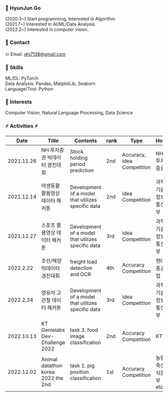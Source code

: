 ### 🤔 HyunJun Go
(2020.3~) Start programming, Interested in Algorithm  
(2021.7~) Interested in AI/ML/Data Analysis.  
(2022.2~) Interested in computer vision.  


### 💬 Contact
ㅁ Email. ghj7138@gmail.com

### :ghost: Skills
ML/DL: PyTorch  
Data Analysis: Pandas, MatplotLib, Seaborn  
Language/Tool: Python  

### :ghost: Interests
Computer Vision, Natural Language Processing, Data Science

### ⚡ Activities ⚡
|Date | Title | Contents | rank | Type | Host |
| ------------- | ------------- | ------------- | ------------- | ------------- | ------------- |
| 2021.11.26 | NH 투자증권 빅데이터 경진대회 | Stock holding period prediction  | 2nd  | Accuracy, idea Competition | NH 투자증권 |
| 2021.12.14 | 야생동물 활용영상 데이터 해커톤 | Development of a model that utilizes specific data  | 2nd | idea Competition | 과학기술정보통신부 |
| 2021.12.27 | 스포츠 활용영상 데이터 해커톤 | Development of a model that utilizes specific data  | 3rd | idea Competition | 과학기술정보통신부 |
| 2022.2.22 | 조선/해양 빅데이터 경진대회 | freight load detection and OCR  | 4th | Accuracy Competition | 현대중공업 |
| 2022.2.24 | 영유아 고관절 데이터 해커톤 | Development of a model that utilizes specific data  | 3rd | idea Competition | 과학기술정보통신부 |
| 2022.10.13 | KT Genielabs Dev-Challenge 2022 | task 3. food image classification  | 2nd | Accuracy Competition | KT |
| 2022.12.02 | Animal datathon korea 2022 the 2nd | task 1. pig position classification  | 1st | Accuracy Competition | 농림축산식품부 etc |
<!--
**hjgp/hjgp** is a ✨ _special_ ✨ repository because its `README.md` (this file) appears on your GitHub profile.

Here are some ideas to get you started:

- 🔭 I’m currently working on ...
- 🌱 I’m currently learning ...
- 👯 I’m looking to collaborate on ...
- 🤔 I’m looking for help with ...
- 💬 Ask me about ...
- 📫 How to reach me: ...
- 😄 Pronouns: ...
- ⚡ Fun fact: ...
-->
